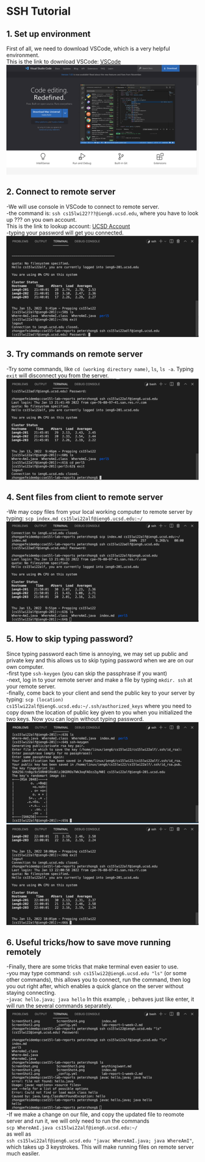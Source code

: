 # SSH Tutorial
## 1. Set up environment
First of all, we need to download VSCode, which is a very helpful environment.   
This is the link to download VSCode:
[VSCode](https://code.visualstudio.com)
![Image](ScreenShot1.png)
## 2. Connect to remote server
-We will use console in VSCode to connect to remote server.  
-the command is: `ssh cs15lwi22???@ieng6.ucsd.edu`, where you have to look up ??? on you own account.   
This is the link to lookup account:
[UCSD Account](https://sdacs.ucsd.edu/~icc/index.php)   
-typing your password will get you connected.
![Image](ScreenShot2.png)
## 3. Try commands on remote server
-Try some commands, like `cd (working directory name)`, `ls`, `ls -a`. Typing `exit` will disconnect you from the server.
![Image](ScreenShot3.png)
## 4. Sent files from client to remote server
-We may copy files from your local working computer to remote server by typing: `scp index.md cs15lwi22alf@ieng6.ucsd.edu:~/`
![Image](ScreenShot4.png)
## 5. How to skip typing password?
Since typing password each time is annoying, we may set up public and private key and this allows us to skip typing password when we are on our own computer.  
-first type `ssh-keygen` (you can skip the passphrase if you want)  
-next, log in to your remote server and make a file by typing `mkdir. ssh` at your remote server.  
-finally, come back to your client and send the public key to your server by typing: `scp (location) cs15lwi22alf@ieng6.ucsd.edu:~/.ssh/authorized_keys`
where you need to copy down the location of public key given to you when you initialized the two keys. Now you can login without typing password.
![Image](ScreenShot5_1.png)
![Image](ScreenShot5_2.png)
## 6. Useful tricks/how to save move running remotely
-Finally, there are some tricks that make terminal even easier to use.  
-you may type command: `ssh cs15lwi22@ieng6.ucsd.edu "ls"` (or some other commands), this allows you to connect, run the command, then log you out right after, which enables a quick glance on the server without staying connecting.  
-`javac hello.java; java hello`
In this example, `;` behaves just like enter, it will run the several commands separately.
![Image](ScreenShot6.png)
-If we make a change on our file, and copy the updated file to reomote server and run it, we will only need to run the commands     
`scp WhereAmI.java cs15lwi22alf@ieng6.ucsd.edu:~/`      
as well as      
`ssh cs15lwi22alf@ieng6.ucsd.edu "javac WhereAmI.java; java WhereAmI"`, which takes up 3 keystrokes. This will make running files on remote server much easiler.